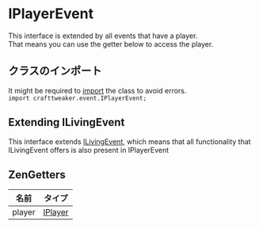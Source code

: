 # IPlayerEvent

This interface is extended by all events that have a player.  
That means you can use the getter below to access the player.

## クラスのインポート

It might be required to [import](/AdvancedFunctions/Import/) the class to avoid errors.  
`import crafttweaker.event.IPlayerEvent;`

## Extending ILivingEvent

This interface extends [ILivingEvent](/Vanilla/Events/Events/ILivingEvent/), which means that all functionality that ILivingEvent offers is also present in IPlayerEvent

## ZenGetters

| 名前     | タイプ                                  |
| ------ | ------------------------------------ |
| player | [IPlayer](/Vanilla/Players/IPlayer/) |